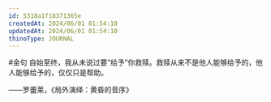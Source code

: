 ```yaml
---
id: 5318a1f18371365e
createdAt: 2024/06/01 01:54:10
updatedAt: 2024/06/01 01:54:10
thinoType: JOURNAL
---
```

#金句 自始至终，我从未说过要“给予”你救赎。救赎从来不是他人能够给予的，他人能够给予的，仅仅只是帮助。

——罗蕾莱，《局外演绎：黄昏的音序》